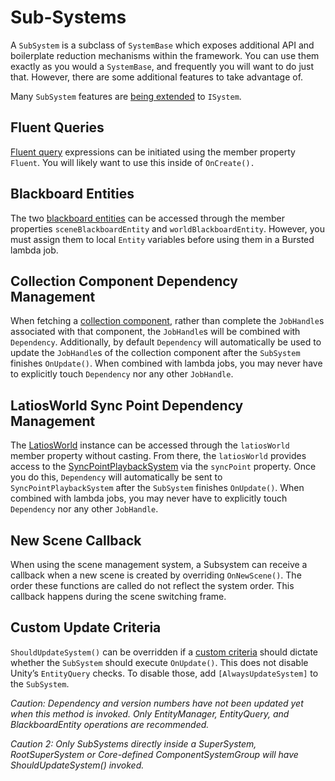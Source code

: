 # Sub-Systems

A `SubSystem` is a subclass of `SystemBase` which exposes additional API and
boilerplate reduction mechanisms within the framework. You can use them exactly
as you would a `SystemBase`, and frequently you will want to do just that.
However, there are some additional features to take advantage of.

Many `SubSystem` features are [being extended](ISystem%20Support.md) to
`ISystem`.

## Fluent Queries

[Fluent query](Fluent%20Queries.md) expressions can be initiated using the
member property `Fluent`. You will likely want to use this inside of
`OnCreate().`

## Blackboard Entities

The two [blackboard entities](Blackboard%20Entities.md) can be accessed through
the member properties `sceneBlackboardEntity` and `worldBlackboardEntity`.
However, you must assign them to local `Entity` variables before using them in a
Bursted lambda job.

## Collection Component Dependency Management

When fetching a [collection
component](Collection%20and%20Managed%20Struct%20Components.md), rather than
complete the `JobHandle`s associated with that component, the `JobHandle`s will
be combined with `Dependency`. Additionally, by default `Dependency` will
automatically be used to update the `JobHandle`s of the collection component
after the `SubSystem` finishes `OnUpdate()`. When combined with lambda jobs, you
may never have to explicitly touch `Dependency` nor any other `JobHandle`.

## LatiosWorld Sync Point Dependency Management

The [LatiosWorld](LatiosWorld%20in%20Detail.md) instance can be accessed through
the `latiosWorld` member property without casting. From there, the `latiosWorld`
provides access to the
[SyncPointPlaybackSystem](Custom%20Command%20Buffers%20and%20SyncPointPlaybackSystem.md)
via the `syncPoint` property. Once you do this, `Dependency` will automatically
be sent to `SyncPointPlaybackSystem` after the `SubSystem` finishes
`OnUpdate()`. When combined with lambda jobs, you may never have to explicitly
touch `Dependency` nor any other `JobHandle`.

## New Scene Callback

When using the scene management system, a Subsystem can receive a callback when
a new scene is created by overriding `OnNewScene()`. The order these functions
are called do not reflect the system order. This callback happens during the
scene switching frame.

## Custom Update Criteria

`ShouldUpdateSystem()` can be overridden if a [custom
criteria](Super%20Systems.md) should dictate whether the `SubSystem` should
execute `OnUpdate()`. This does not disable Unity’s `EntityQuery` checks. To
disable those, add `[AlwaysUpdateSystem]` to the `SubSystem`.

*Caution: Dependency and version numbers have not been updated yet when this
method is invoked. Only EntityManager, EntityQuery, and BlackboardEntity
operations are recommended.*

*Caution 2: Only SubSystems directly inside a SuperSystem, RootSuperSystem or
Core-defined ComponentSystemGroup will have ShouldUpdateSystem() invoked.*

